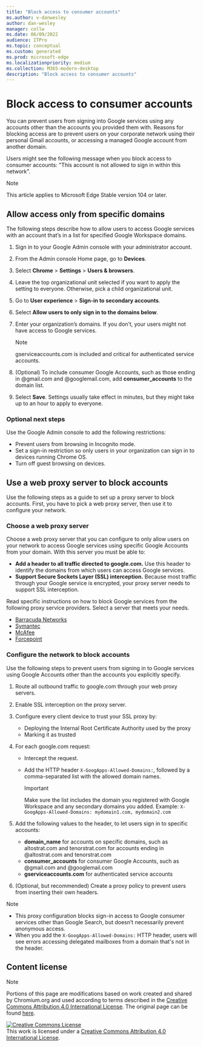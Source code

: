 ```yaml
---
title: "Block access to consumer accounts"
ms.author: v-danwesley
author: dan-wesley
manager: collw
ms.date: 06/09/2022
audience: ITPro
ms.topic: conceptual
ms.custom: generated
ms.prod: microsoft-edge
ms.localizationpriority: medium
ms.collection: M365-modern-desktop
description: "Block access to consumer accounts"
---
```


# Block access to consumer accounts

You can prevent users from signing into Google services using any accounts other than the accounts you provided them with. Reasons for blocking access are to prevent users on your corporate network using their personal Gmail accounts, or accessing a managed Google account from another domain.

Users might see the following message when you block access to consumer accounts:
"This account is not allowed to sign in within this network".

> [!NOTE]
> This article applies to Microsoft Edge Stable version 104 or later.

## Allow access only from specific domains

The following steps describe how to allow users to access Google services with an account that’s in a list for specified Google Workspace domains.

1. Sign in to your Google Admin console with your administrator account.
2. From the Admin console Home page, go to **Devices**.
3. Select **Chrome** > **Settings** > **Users & browsers**.
4. Leave the top organizational unit selected if you want to apply the setting to everyone. Otherwise, pick a child organizational unit.
5. Go to **User experience** > **Sign-in to secondary accounts**.
6. Select **Allow users to only sign in to the domains below**.
7. Enter your organization’s domains. If you don’t, your users might not have access to Google services.

   > [!NOTE]
   > gserviceaccounts.com is included and critical for authenticated service accounts.

8. (Optional) To include consumer Google Accounts, such as those ending in @gmail.com and @googlemail.com, add **consumer_accounts** to the domain list.
9. Select **Save**. Settings usually take effect in minutes, but they might take up to an hour to apply to everyone.

### Optional next steps

Use the Google Admin console to add the following restrictions:

- Prevent users from browsing in Incognito mode.
- Set a sign-in restriction so only users in your organization can sign in to devices running Chrome OS.
- Turn off guest browsing on devices.

## Use a web proxy server to block accounts

Use the following steps as a guide to set up a proxy server to block accounts. First, you have to pick a web proxy server, then use it to configure your network.

### Choose a web proxy server

Choose a web proxy server that you can configure to only allow users on your network to access Google services using specific Google Accounts from your domain. With this server you must be able to:

- **Add a header to all traffic directed to google.com.** Use this header to identify the domains from which users can access Google services.
- **Support Secure Sockets Layer (SSL) interception.** Because most traffic through your Google service is encrypted, your proxy server needs to support SSL interception.

Read specific instructions on how to block Google services from the following proxy service providers. Select a server that meets your needs.

- [Barracuda Networks](https://campus.barracuda.com/product/websecuritygateway/doc/17106182/g-suite-control-over-https)
- [Symantec](https://knowledge.broadcom.com/external/article?legacyId=TECH241152)
- [McAfee](https://docs.trellix.com/search?q=proxy%20server)
- [Forcepoint](https://www.websense.com/content/support/library/web/v85/wcg_help/gmail_add_hdr_rule.aspx )

### Configure the network to block accounts

Use the following steps to prevent users from signing in to Google services using Google Accounts other than the accounts you explicitly specify.

1. Route all  outbound traffic to google.com through your web proxy servers.
2. Enable SSL interception on the proxy server.
3. Configure every client device to trust your SSL proxy by:

   - Deploying the Internal Root Certificate Authority used by the proxy
   - Marking it as trusted

4. For each google.com request:

   - Intercept the request.
   - Add the HTTP header `X-GoogApps-Allowed-Domains:`, followed by a comma-separated list with the allowed domain names.

      > [!IMPORTANT]
      > Make sure the list includes the domain you registered with Google Workspace and any secondary domains you added.
      > Example: `X-GoogApps-Allowed-Domains: mydomain1.com, mydomain2.com`

5. Add the following values to the header, to let users sign in to specific accounts:

   - **domain_name** for accounts on specific domains, such as altostrat.com and tenorstrat.com for accounts ending in @altostrat.com and tenorstrat.com
   - **consumer_accounts** for consumer Google Accounts, such as @gmail.com and @googlemail.com
   - **gserviceaccounts.com** for authenticated service accounts

6. (Optional, but recommended) Create a proxy policy to prevent users from inserting their own headers.

> [!NOTE]
> - This proxy configuration blocks sign-in access to Google consumer services other than Google Search, but doesn’t necessarily prevent anonymous access.<br>
> - When you add the `X-GoogApps-Allowed-Domains:` HTTP header, users will see errors accessing delegated mailboxes from a domain that's not in the header.

## Content license

> [!NOTE]
> Portions of this page are modifications based on work created and shared by Chromium.org and used according to terms described in the [Creative Commons Attribution 4.0 International License](http://creativecommons.org/licenses/by/4.0/). The original page can be found [here](https://support.google.com/a/answer/1668854).

<a rel="license" href="http://creativecommons.org/licenses/by/4.0/"><img alt="Creative Commons License" src="https://i.creativecommons.org/l/by/4.0/88x31.png" /></a><br />This work is licensed under a <a rel="license" href="http://creativecommons.org/licenses/by/4.0/">Creative Commons Attribution 4.0 International License</a>.
